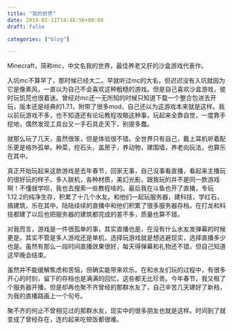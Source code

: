 ```yaml
---
title: "我的世界"
date: 2019-02-11T14:48:56+08:00
draft: false

categories: ["blog"]

---
```


Minecraft，简称mc，中文名我的世界，最佳养老又肝的沙盒游戏代表作。

<!--more-->

入坑mc不算早了，那时候已经大二。早就听过mc的大名，但迟迟没有入坑就因为它是像素风，一直以为自己不会喜欢这种粗糙的游戏。但是自己喜欢沙盒游戏，彼时玩饥荒也很着迷。曾经对mc还一无所知的时候只知道下载一个整合包进去开玩，版本还是经典的1.7.1，附带了很多mod，自己还以为这游戏本来就是这样。我以前玩游戏不多，也不知道还有论坛教程攻略这种事，玩起来全靠自觉，一度靠手挖地，偶然发现工具台又一手石具走天下，别提多蠢。

就那么玩了几天，虽然很笨，但是体验很不错。全世界只有自己，戴上耳机听着配乐更是格外孤单。种菜，挖石头，盖房子，养动物，建围墙，养老向玩法，也算乐在其中。

真正开始玩起来这款游戏是去年春节，回家无事，自己没事看直播，看起来主播玩的很好玩的样子。多人联机，各种材质，美幻光影，跟我玩的并不是同一款游戏啊！不懂就学呗，我也去搜索一些教程啥的。最后我在斗鱼也开了直播，专玩1.12.2的纯净生存，积累了十几个水友。和他们一起玩服务器，建科技，学红石，搞建筑，乐在其中。陆陆续续的直播中和他们积累了很多服务器存档，在打龙和科技都建了以后也把服务器的建筑都完成的差不多，质量也算不错。

对我而言，游戏是一件很孤单的事，其实直播也是，在没有什么水友发弹幕的时候更是。其实不管是多人游戏还是单机，选择玩游戏就是想逃避现实，选择直播多少也是。虽然有那么一段时间直播效果很好，每天得弹幕和礼物还不错，但自己知道这早晚会结束。

虽然并不能缓解焦虑和苦恼，但确实能带来欢乐。在和水友们玩的过程中，有很多开心的时刻，留下的存档也是满满的回忆，这些都无比珍贵。今年春节，我又租了个服务器开播，但是却再也聚不齐曾经的那群水友了，自己辛苦几天建好了新档，为我的直播路画上一个句号。

聚不齐的何止不曾相见过的那群水友，现实中的很多朋友也就是这样。时间到了就变成了曾经存在，连约起来吃顿饭都很难。

